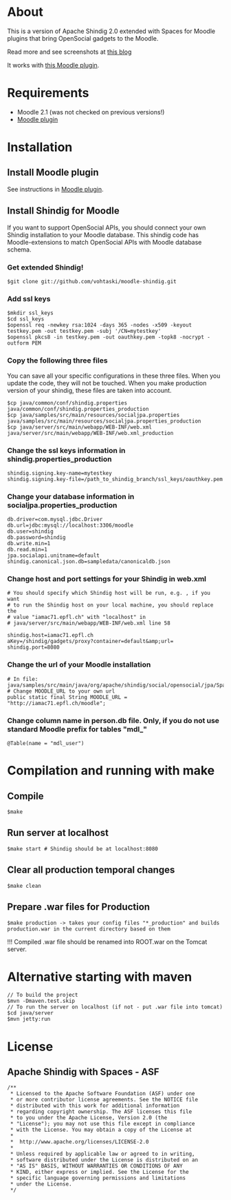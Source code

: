 About
==============
This is a version of Apache Shindig 2.0 extended with Spaces for Moodle plugins that
bring OpenSocial gadgets to the Moodle.

Read more and see screenshots at [this blog](http://vohtaski.blogspot.com/2011/09/bring-opensocial-gadgets-to-moodle_22.html)

It works with [this Moodle plugin](https://github.com/vohtaski/shindig-moodle-mod).

Requirements
==============
* Moodle 2.1 (was not checked on previous versions!)
* [Moodle plugin](https://github.com/vohtaski/shindig-moodle-mod)

Installation
==============

## Install Moodle plugin

See instructions in [Moodle plugin](https://github.com/vohtaski/shindig-moodle-mod).

## Install Shindig for Moodle

If you want to support OpenSocial APIs, you should
connect your own Shindig installation to your Moodle database. This
shindig code has Moodle-extensions to match OpenSocial APIs with Moodle database schema.

### Get extended Shindig!  
    
    $git clone git://github.com/vohtaski/moodle-shindig.git
    
    
### Add ssl keys
   
    $mkdir ssl_keys
    $cd ssl_keys
    $openssl req -newkey rsa:1024 -days 365 -nodes -x509 -keyout testkey.pem -out testkey.pem -subj '/CN=mytestkey'
    $openssl pkcs8 -in testkey.pem -out oauthkey.pem -topk8 -nocrypt -outform PEM
    
   
### Copy the following three files 

You can save all your specific configurations in these three files. When you
update the code, they will not be touched. When you make production
version of your shindig, these files are taken into account.

    $cp java/common/conf/shindig.properties java/common/conf/shindig.properties_production
    $cp java/samples/src/main/resources/socialjpa.properties java/samples/src/main/resources/socialjpa.properties_production
    $cp java/server/src/main/webapp/WEB-INF/web.xml java/server/src/main/webapp/WEB-INF/web.xml_production

### Change the ssl keys information in shindig.properties_production
    
    shindig.signing.key-name=mytestkey
    shindig.signing.key-file=/path_to_shindig_branch/ssl_keys/oauthkey.pem
    

### Change your database information in socialjpa.properties_production
    
    db.driver=com.mysql.jdbc.Driver
    db.url=jdbc:mysql://localhost:3306/moodle
    db.user=shindig
    db.password=shindig
    db.write.min=1
    db.read.min=1
    jpa.socialapi.unitname=default
    shindig.canonical.json.db=sampledata/canonicaldb.json
    
    
### Change host and port settings for your Shindig in web.xml
    
    # You should specify which Shindig host will be run, e.g. , if you want
    # to run the Shindig host on your local machine, you should replace the
    # value "iamac71.epfl.ch" with "localhost" in
    # java/server/src/main/webapp/WEB-INF/web.xml line 58
    
    shindig.host=iamac71.epfl.ch
    aKey=/shindig/gadgets/proxy?container=default&amp;url=
    shindig.port=8080
    

### Change the url of your Moodle installation
    
    # In file: java/samples/src/main/java/org/apache/shindig/social/opensocial/jpa/SpaceDb.java
    # Change MOODLE_URL to your own url
    public static final String MOODLE_URL = "http://iamac71.epfl.ch/moodle";


### Change column name in person.db file. Only, if you do not use standard Moodle prefix for tables "mdl_"
    
    @Table(name = "mdl_user")
    

Compilation and running with make
=======================
Compile
-------

    $make
    
Run server at localhost
----------

    $make start # Shindig should be at localhost:8080

Clear all production temporal changes
---
  
    $make clean

Prepare .war files for Production
---

    $make production -> takes your config files "*_production" and builds production.war in the current directory based on them
    
!!! Compiled .war file should be renamed into ROOT.war on the Tomcat server.

Alternative starting with maven
===============================

    // To build the project
    $mvn -Dmaven.test.skip
    // To run the server on localhost (if not - put .war file into tomcat)
    $cd java/server
    $mvn jetty:run

License
=======

Apache Shindig with Spaces - ASF
------------------------------------------

    /**
     * Licensed to the Apache Software Foundation (ASF) under one
     * or more contributor license agreements. See the NOTICE file
     * distributed with this work for additional information
     * regarding copyright ownership. The ASF licenses this file
     * to you under the Apache License, Version 2.0 (the
     * "License"); you may not use this file except in compliance
     * with the License. You may obtain a copy of the License at
     * 
     *  http://www.apache.org/licenses/LICENSE-2.0
     *
     * Unless required by applicable law or agreed to in writing,
     * software distributed under the License is distributed on an
     * "AS IS" BASIS, WITHOUT WARRANTIES OR CONDITIONS OF ANY
     * KIND, either express or implied. See the License for the
     * specific language governing permissions and limitations
     * under the License.
     */
